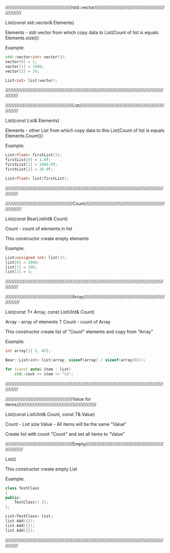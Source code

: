 //////////////////////////////////////////std::vector//////////////////////////////////////////////////////

List(const std::vector<T>& Elements)

Elements - std::vector<T> from which copy data to List(Count of list is equals Elements.size())

Example:

```C++
std::vector<int> vector(3);
vector[0] = 1;
vector[1] = 1000;
vector[2] = 20;

List<int> list(vector);
```

///////////////////////////////////////////////////////////////////////////////////////////////////////////

//////////////////////////////////////////List/////////////////////////////////////////////////////////////

List(const List<T>& Elements)

Elements - other List<T> from which copy data to this List(Count of list is equals Elements.Count())

Example:

```C++
List<float> firstList(3);
firstList[0] = 1.0f;
firstList[1] = 1000.0f;
firstList[2] = 20.0f;

List<float> list(firstList);
```

///////////////////////////////////////////////////////////////////////////////////////////////////////////

//////////////////////////////////////////Count////////////////////////////////////////////////////////////

List(const BearListInt& Count)

Count - count of elements in list

This constructor create empty elements

Example:

```C++
List<unsigned int> list(3);
list[0] = 2000;
list[1] = 100;
list[2] = 1;
```

///////////////////////////////////////////////////////////////////////////////////////////////////////////

//////////////////////////////////////////Array////////////////////////////////////////////////////////////

List(const T* Array, const ListUInt& Count)

Array - array of elements T
Count - count of Array

This constructor create list of "Count" elements and copy from "Array"

Example:

```C++
int array[]{ 5, 45};

Bear::List<int> list(array, sizeof(array) / sizeof(array[0]));

for (const auto& item : list)
	std::cout << item << "\n";
```

///////////////////////////////////////////////////////////////////////////////////////////////////////////

//////////////////////////////////////////Value for items//////////////////////////////////////////////////

List(const ListUInt& Count, const T& Value)

Count - List size
Value - All items will be the same "Value"

Create list with count "Count" and set all items to "Value"

//////////////////////////////////////////Empty////////////////////////////////////////////////////////////

List()

This constructor create empty List

Example:

```C++
class TestClass
{
public:
	TestClass() {};
};

List<TestClass> list;
list.Add({});
list.Add({});
list.Add({});
```

///////////////////////////////////////////////////////////////////////////////////////////////////////////